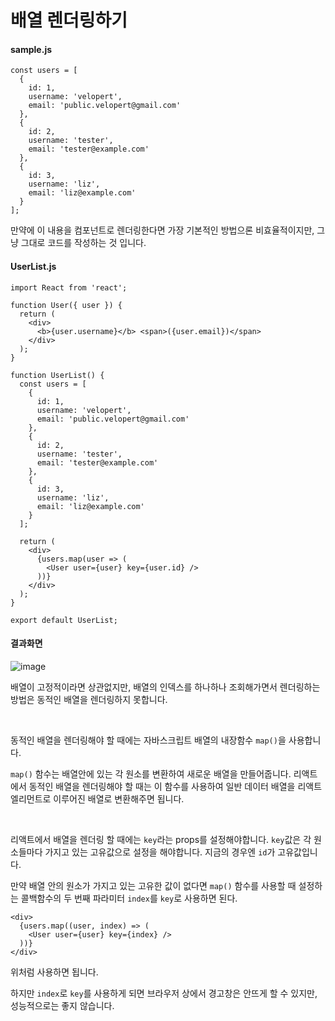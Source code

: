 # 배열 렌더링하기



#### sample.js

```react
const users = [
  {
    id: 1,
    username: 'velopert',
    email: 'public.velopert@gmail.com'
  },
  {
    id: 2,
    username: 'tester',
    email: 'tester@example.com'
  },
  {
    id: 3,
    username: 'liz',
    email: 'liz@example.com'
  }
];
```

만약에 이 내용을 컴포넌트로 렌더링한다면 가장 기본적인 방법으론 비효율적이지만, 그냥 그대로 코드를 작성하는 것 입니다.



#### UserList.js

```react
import React from 'react';

function User({ user }) {
  return (
    <div>
      <b>{user.username}</b> <span>({user.email})</span>
    </div>
  );
}

function UserList() {
  const users = [
    {
      id: 1,
      username: 'velopert',
      email: 'public.velopert@gmail.com'
    },
    {
      id: 2,
      username: 'tester',
      email: 'tester@example.com'
    },
    {
      id: 3,
      username: 'liz',
      email: 'liz@example.com'
    }
  ];

  return (
    <div>
      {users.map(user => (
        <User user={user} key={user.id} />
      ))}
    </div>
  );
}

export default UserList;
```

#### 결과화면

![image](https://user-images.githubusercontent.com/51367622/113509821-8db2c800-9592-11eb-8645-4886538b0027.png)

배열이 고정적이라면 상관없지만, 배열의 인덱스를 하나하나 조회해가면서 렌더링하는 방법은 동적인 배열을 렌더링하지 못합니다. 

<br/>

동적인 배열을 렌더링해야 할 때에는 자바스크립트 배열의 내장함수 `map()`을 사용합니다. 

`map()` 함수는 배열안에 있는 각 원소를 변환하여 새로운 배열을 만들어줍니다.  리액트에서 동적인 배열을 렌더링해야 할 때는 이 함수를 사용하여 일반 데이터 배열을 리액트 엘리먼트로 이루어진 배열로 변환해주면 됩니다. 

<br/>

리액트에서 배열을 렌더링 할 때에는 `key`라는 props를 설정해야합니다. `key`값은 각 원소들마다 가지고 있는 고유값으로 설정을 해야합니다. 지금의 경우엔 `id`가 고유값입니다. 

만약 배열 안의 원소가 가지고 있는 고유한 값이 없다면 `map()` 함수를 사용할 때 설정하는 콜백함수의  두 번째 파라미터 `index`를 `key`로 사용하면 된다. 

```react
<div>
  {users.map((user, index) => (
    <User user={user} key={index} />
  ))}
</div>
```

위처럼 사용하면 됩니다. 

하지만 `index`로 `key`를 사용하게 되면 브라우저 상에서 경고창은 안뜨게 할 수 있지만, 성능적으로는 좋지 않습니다. 
